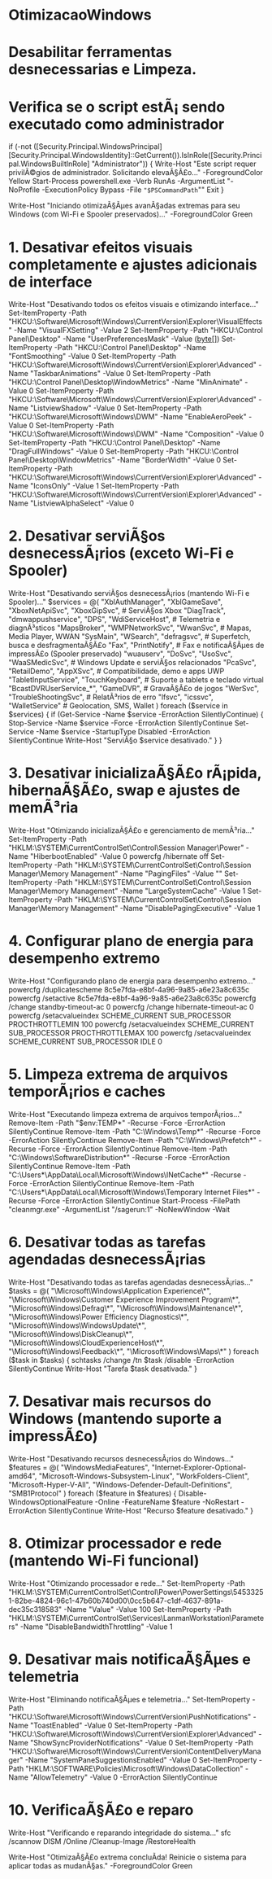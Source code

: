 # OtimizacaoWindows
# Desabilitar ferramentas desnecessarias e Limpeza.

# Verifica se o script estÃ¡ sendo executado como administrador
if (-not ([Security.Principal.WindowsPrincipal] [Security.Principal.WindowsIdentity]::GetCurrent()).IsInRole([Security.Principal.WindowsBuiltInRole] "Administrator")) {
    Write-Host "Este script requer privilÃ©gios de administrador. Solicitando elevaÃ§Ã£o..." -ForegroundColor Yellow
    Start-Process powershell.exe -Verb RunAs -ArgumentList "-NoProfile -ExecutionPolicy Bypass -File `"$PSCommandPath`""
    Exit
}

Write-Host "Iniciando otimizaÃ§Ãµes avanÃ§adas extremas para seu Windows (com Wi-Fi e Spooler preservados)..." -ForegroundColor Green

# 1. Desativar efeitos visuais completamente e ajustes adicionais de interface
Write-Host "Desativando todos os efeitos visuais e otimizando interface..."
Set-ItemProperty -Path "HKCU:\Software\Microsoft\Windows\CurrentVersion\Explorer\VisualEffects" -Name "VisualFXSetting" -Value 2
Set-ItemProperty -Path "HKCU:\Control Panel\Desktop" -Name "UserPreferencesMask" -Value ([byte[]](0x90,0x12,0x03,0x80,0x10,0x00,0x00,0x00))
Set-ItemProperty -Path "HKCU:\Control Panel\Desktop" -Name "FontSmoothing" -Value 0
Set-ItemProperty -Path "HKCU:\Software\Microsoft\Windows\CurrentVersion\Explorer\Advanced" -Name "TaskbarAnimations" -Value 0
Set-ItemProperty -Path "HKCU:\Control Panel\Desktop\WindowMetrics" -Name "MinAnimate" -Value 0
Set-ItemProperty -Path "HKCU:\Software\Microsoft\Windows\CurrentVersion\Explorer\Advanced" -Name "ListviewShadow" -Value 0
Set-ItemProperty -Path "HKCU:\Software\Microsoft\Windows\DWM" -Name "EnableAeroPeek" -Value 0
Set-ItemProperty -Path "HKCU:\Software\Microsoft\Windows\DWM" -Name "Composition" -Value 0
Set-ItemProperty -Path "HKCU:\Control Panel\Desktop" -Name "DragFullWindows" -Value 0
Set-ItemProperty -Path "HKCU:\Control Panel\Desktop\WindowMetrics" -Name "BorderWidth" -Value 0
Set-ItemProperty -Path "HKCU:\Software\Microsoft\Windows\CurrentVersion\Explorer\Advanced" -Name "IconsOnly" -Value 1
Set-ItemProperty -Path "HKCU:\Software\Microsoft\Windows\CurrentVersion\Explorer\Advanced" -Name "ListviewAlphaSelect" -Value 0

# 2. Desativar serviÃ§os desnecessÃ¡rios (exceto Wi-Fi e Spooler)
Write-Host "Desativando serviÃ§os desnecessÃ¡rios (mantendo Wi-Fi e Spooler)..."
$services = @(
    "XblAuthManager", "XblGameSave", "XboxNetApiSvc", "XboxGipSvc", # ServiÃ§os Xbox
    "DiagTrack", "dmwappushservice", "DPS", "WdiServiceHost",       # Telemetria e diagnÃ³sticos
    "MapsBroker", "WMPNetworkSvc", "WwanSvc",                      # Mapas, Media Player, WWAN
    "SysMain", "WSearch", "defragsvc",                             # Superfetch, busca e desfragmentaÃ§Ã£o
    "Fax", "PrintNotify",                                          # Fax e notificaÃ§Ãµes de impressÃ£o (Spooler preservado)
    "wuauserv", "DoSvc", "UsoSvc", "WaaSMedicSvc",                 # Windows Update e serviÃ§os relacionados
    "PcaSvc", "RetailDemo", "AppXSvc",                            # Compatibilidade, demo e apps UWP
    "TabletInputService", "TouchKeyboard",                         # Suporte a tablets e teclado virtual
    "BcastDVRUserService_*", "GameDVR",                            # GravaÃ§Ã£o de jogos
    "WerSvc", "TroubleShootingSvc",                                # RelatÃ³rios de erro
    "lfsvc", "icssvc", "WalletService"                             # Geolocation, SMS, Wallet
)
foreach ($service in $services) {
    if (Get-Service -Name $service -ErrorAction SilentlyContinue) {
        Stop-Service -Name $service -Force -ErrorAction SilentlyContinue
        Set-Service -Name $service -StartupType Disabled -ErrorAction SilentlyContinue
        Write-Host "ServiÃ§o $service desativado."
    }
}

# 3. Desativar inicializaÃ§Ã£o rÃ¡pida, hibernaÃ§Ã£o, swap e ajustes de memÃ³ria
Write-Host "Otimizando inicializaÃ§Ã£o e gerenciamento de memÃ³ria..."
Set-ItemProperty -Path "HKLM:\SYSTEM\CurrentControlSet\Control\Session Manager\Power" -Name "HiberbootEnabled" -Value 0
powercfg /hibernate off
Set-ItemProperty -Path "HKLM:\SYSTEM\CurrentControlSet\Control\Session Manager\Memory Management" -Name "PagingFiles" -Value ""
Set-ItemProperty -Path "HKLM:\SYSTEM\CurrentControlSet\Control\Session Manager\Memory Management" -Name "LargeSystemCache" -Value 1
Set-ItemProperty -Path "HKLM:\SYSTEM\CurrentControlSet\Control\Session Manager\Memory Management" -Name "DisablePagingExecutive" -Value 1

# 4. Configurar plano de energia para desempenho extremo
Write-Host "Configurando plano de energia para desempenho extremo..."
powercfg /duplicatescheme 8c5e7fda-e8bf-4a96-9a85-a6e23a8c635c
powercfg /setactive 8c5e7fda-e8bf-4a96-9a85-a6e23a8c635c
powercfg /change standby-timeout-ac 0
powercfg /change hibernate-timeout-ac 0
powercfg /setacvalueindex SCHEME_CURRENT SUB_PROCESSOR PROCTHROTTLEMIN 100
powercfg /setacvalueindex SCHEME_CURRENT SUB_PROCESSOR PROCTHROTTLEMAX 100
powercfg /setacvalueindex SCHEME_CURRENT SUB_PROCESSOR IDLE 0

# 5. Limpeza extrema de arquivos temporÃ¡rios e caches
Write-Host "Executando limpeza extrema de arquivos temporÃ¡rios..."
Remove-Item -Path "$env:TEMP\*" -Recurse -Force -ErrorAction SilentlyContinue
Remove-Item -Path "C:\Windows\Temp\*" -Recurse -Force -ErrorAction SilentlyContinue
Remove-Item -Path "C:\Windows\Prefetch\*" -Recurse -Force -ErrorAction SilentlyContinue
Remove-Item -Path "C:\Windows\SoftwareDistribution\*" -Recurse -Force -ErrorAction SilentlyContinue
Remove-Item -Path "C:\Users\*\AppData\Local\Microsoft\Windows\INetCache\*" -Recurse -Force -ErrorAction SilentlyContinue
Remove-Item -Path "C:\Users\*\AppData\Local\Microsoft\Windows\Temporary Internet Files\*" -Recurse -Force -ErrorAction SilentlyContinue
Start-Process -FilePath "cleanmgr.exe" -ArgumentList "/sagerun:1" -NoNewWindow -Wait

# 6. Desativar todas as tarefas agendadas desnecessÃ¡rias
Write-Host "Desativando todas as tarefas agendadas desnecessÃ¡rias..."
$tasks = @(
    "\Microsoft\Windows\Application Experience\*",
    "\Microsoft\Windows\Customer Experience Improvement Program\*",
    "\Microsoft\Windows\Defrag\*",
    "\Microsoft\Windows\Maintenance\*",
    "\Microsoft\Windows\Power Efficiency Diagnostics\*",
    "\Microsoft\Windows\WindowsUpdate\*",
    "\Microsoft\Windows\DiskCleanup\*",
    "\Microsoft\Windows\CloudExperienceHost\*",
    "\Microsoft\Windows\Feedback\*",
    "\Microsoft\Windows\Maps\*"
)
foreach ($task in $tasks) {
    schtasks /change /tn $task /disable -ErrorAction SilentlyContinue
    Write-Host "Tarefa $task desativada."
}

# 7. Desativar mais recursos do Windows (mantendo suporte a impressÃ£o)
Write-Host "Desativando recursos desnecessÃ¡rios do Windows..."
$features = @(
    "WindowsMediaFeatures", "Internet-Explorer-Optional-amd64",
    "Microsoft-Windows-Subsystem-Linux", "WorkFolders-Client",
    "Microsoft-Hyper-V-All", "Windows-Defender-Default-Definitions",
    "SMB1Protocol"
)
foreach ($feature in $features) {
    Disable-WindowsOptionalFeature -Online -FeatureName $feature -NoRestart -ErrorAction SilentlyContinue
    Write-Host "Recurso $feature desativado."
}

# 8. Otimizar processador e rede (mantendo Wi-Fi funcional)
Write-Host "Otimizando processador e rede..."
Set-ItemProperty -Path "HKLM:\SYSTEM\CurrentControlSet\Control\Power\PowerSettings\54533251-82be-4824-96c1-47b60b740d00\0cc5b647-c1df-4637-891a-dec35c318583" -Name "Value" -Value 100
Set-ItemProperty -Path "HKLM:\SYSTEM\CurrentControlSet\Services\LanmanWorkstation\Parameters" -Name "DisableBandwidthThrottling" -Value 1

# 9. Desativar mais notificaÃ§Ãµes e telemetria
Write-Host "Eliminando notificaÃ§Ãµes e telemetria..."
Set-ItemProperty -Path "HKCU:\Software\Microsoft\Windows\CurrentVersion\PushNotifications" -Name "ToastEnabled" -Value 0
Set-ItemProperty -Path "HKCU:\Software\Microsoft\Windows\CurrentVersion\Explorer\Advanced" -Name "ShowSyncProviderNotifications" -Value 0
Set-ItemProperty -Path "HKCU:\Software\Microsoft\Windows\CurrentVersion\ContentDeliveryManager" -Name "SystemPaneSuggestionsEnabled" -Value 0
Set-ItemProperty -Path "HKLM:\SOFTWARE\Policies\Microsoft\Windows\DataCollection" -Name "AllowTelemetry" -Value 0 -ErrorAction SilentlyContinue

# 10. VerificaÃ§Ã£o e reparo
Write-Host "Verificando e reparando integridade do sistema..."
sfc /scannow
DISM /Online /Cleanup-Image /RestoreHealth

Write-Host "OtimizaÃ§Ã£o extrema concluÃ­da! Reinicie o sistema para aplicar todas as mudanÃ§as." -ForegroundColor Green
